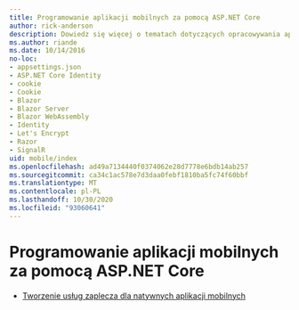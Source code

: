 ```yaml
---
title: Programowanie aplikacji mobilnych za pomocą ASP.NET Core
author: rick-anderson
description: Dowiedz się więcej o tematach dotyczących opracowywania aplikacji mobilnych za pomocą ASP.NET Core.
ms.author: riande
ms.date: 10/14/2016
no-loc:
- appsettings.json
- ASP.NET Core Identity
- cookie
- Cookie
- Blazor
- Blazor Server
- Blazor WebAssembly
- Identity
- Let's Encrypt
- Razor
- SignalR
uid: mobile/index
ms.openlocfilehash: ad49a7134440f0374062e28d7778e6bdb14ab257
ms.sourcegitcommit: ca34c1ac578e7d3daa0febf1810ba5fc74f60bbf
ms.translationtype: MT
ms.contentlocale: pl-PL
ms.lasthandoff: 10/30/2020
ms.locfileid: "93060641"
---
```

# <a name="mobile-development-with-aspnet-core"></a>Programowanie aplikacji mobilnych za pomocą ASP.NET Core

* [Tworzenie usług zaplecza dla natywnych aplikacji mobilnych](native-mobile-backend.md)
